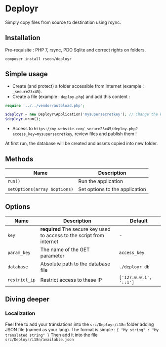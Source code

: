 # Deployr

Simply copy files from source to destination using rsync.


## Installation

Pre-requisite : PHP 7, rsync, PDO Sqlite and correct rights on folders.

```
composer install rseon/deployr
```

## Simple usage
* Create (and protect) a folder accessible from Internet (example : `_secure23x45`).
* Create a file (example : `deploy.php`) and add this content :

```php
require '../../vendor/autoload.php';

$deployr = new Deployr\Application('mysupersecretkey'); // Change the key !
$deployr->run();
```

* Access to `https://my-website.com/_secure23x45/deploy.php?access_key=mysupersecretkey`, review files and publish them !

At first run, the database will be created and assets copied into new folder.


## Methods

| Name | Description |
|------|-------------|
| `run()` | Run the application |
| `setOptions(array $options)` | Set options to the application |


## Options

| Name | Description | Default |
|------|-------------|---------|
| `key` | **required** The secure key used to access to the script from internet | - |
| `param_key` | The name of the GET parameter | `access_key` |
| `database` | Absolute path to the database file | `./deployr.db` |
| `restrict_ip` | Restrict access to these IP | `['127.0.0.1', '::1']` |


## Diving deeper

### Localization

Feel free to add your translations into the `src/Deployr/i18n` folder adding JSON file (named as your lang).
The format is simple : `{ "My string" : "My translated string" }`
Then add it into the file `src/Deployr/i18n/available.json`
